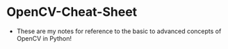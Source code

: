 # OpenCV-Cheat-Sheet
- These are my notes for reference to the basic to advanced concepts of OpenCV in Python!

